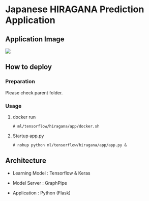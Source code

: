 # Japanese HIRAGANA Prediction Application


## Application Image

<img class="aligncenter size-full" src="https://drive.google.com/uc?export=view&id=1ff-ZQe95G--1t4MAL7l4EVcQR0nGanIV">


## How to deploy

### Preparation

Please check parent folder.

### Usage
1. docker run

   ```
   # ml/tensorflow/hiragana/app/docker.sh
   ```

1. Startup app.py

   ```
   # nohup python ml/tensorflow/hiragana/app/app.py &
   ```

   
## Architecture

- Learning Model : Tensorflow & Keras

- Model Server : GraphPipe

- Application : Python (Flask)